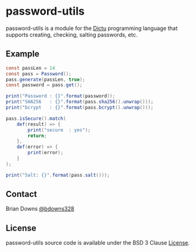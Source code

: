 # password-utils

password-utils is a module for the [Dictu](https://github.com/) programming language that supports creating, checking, salting passwords, etc.

## Example

```cs
const passLen = 14
const pass = Password();
pass.generate(passLen, true);
const password = pass.get();

print("Password : {}".format(password));
print("SHA256   : {}".format(pass.sha256().unwrap()));
print("bcrypt   : {}".format(pass.bcrypt().unwrap()));

pass.isSecure().match(
    def(result) => {
        print("secure  : yes");
        return;
    },
    def(error) => {
        print(error);
    }
);

print("Salt: {}".format(pass.salt()));
```

## Contact

Brian Downs [@bdowns328](http://twitter.com/bdowns328)

## License

password-utils source code is available under the BSD 3 Clause [License](/LICENSE).
